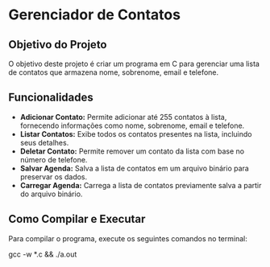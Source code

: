 # Gerenciador de Contatos

## Objetivo do Projeto
O objetivo deste projeto é criar um programa em C para gerenciar uma lista de contatos que armazena nome, sobrenome, email e telefone.

## Funcionalidades
- **Adicionar Contato:** Permite adicionar até 255 contatos à lista, fornecendo informações como nome, sobrenome, email e telefone.
- **Listar Contatos:** Exibe todos os contatos presentes na lista, incluindo seus detalhes.
- **Deletar Contato:** Permite remover um contato da lista com base no número de telefone.
- **Salvar Agenda:** Salva a lista de contatos em um arquivo binário para preservar os dados.
- **Carregar Agenda:** Carrega a lista de contatos previamente salva a partir do arquivo binário.

## Como Compilar e Executar
Para compilar o programa, execute os seguintes comandos no terminal:

gcc -w *.c && ./a.out
